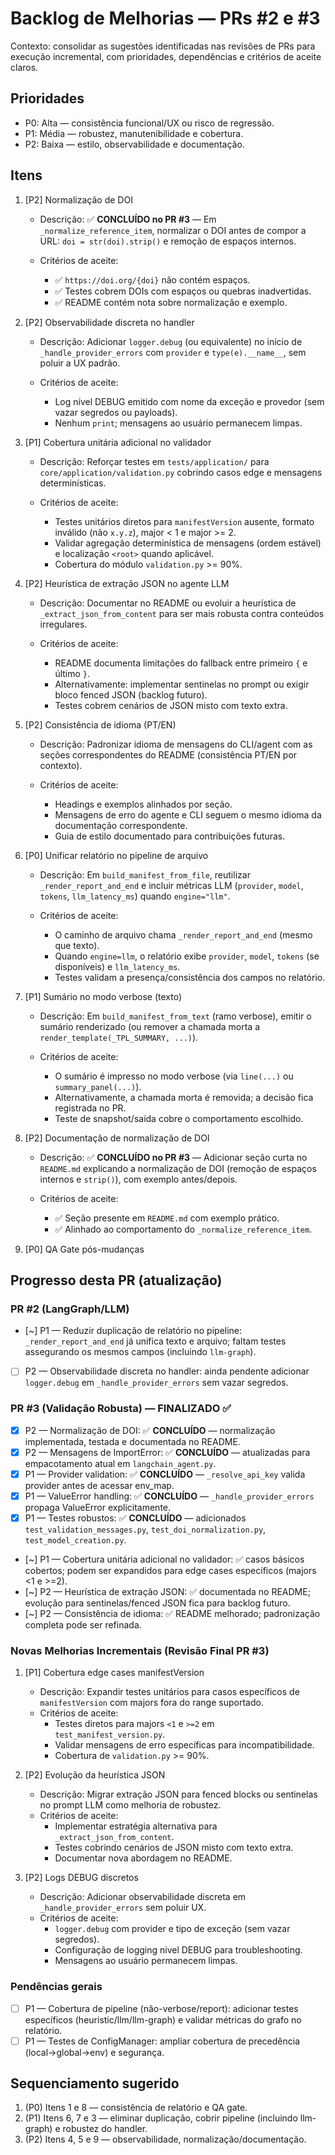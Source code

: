 # Backlog de Melhorias — PRs #2 e #3

Contexto: consolidar as sugestões identificadas nas revisões de PRs para execução incremental, com prioridades, dependências e critérios de aceite claros.

## Prioridades

- P0: Alta — consistência funcional/UX ou risco de regressão.
- P1: Média — robustez, manutenibilidade e cobertura.
- P2: Baixa — estilo, observabilidade e documentação.

## Itens

1. [P2] Normalização de DOI

   - Descrição: ✅ **CONCLUÍDO no PR #3** — Em `_normalize_reference_item`, normalizar o DOI antes de compor a URL: `doi = str(doi).strip()` e remoção de espaços internos.
   - Critérios de aceite:

     - ✅ `https://doi.org/{doi}` não contém espaços.
     - ✅ Testes cobrem DOIs com espaços ou quebras inadvertidas.
     - ✅ README contém nota sobre normalização e exemplo.

1. [P2] Observabilidade discreta no handler

   - Descrição: Adicionar `logger.debug` (ou equivalente) no início de `_handle_provider_errors` com `provider` e `type(e).__name__`, sem poluir a UX padrão.
   - Critérios de aceite:

     - Log nível DEBUG emitido com nome da exceção e provedor (sem vazar segredos ou payloads).
     - Nenhum `print`; mensagens ao usuário permanecem limpas.

1. [P1] Cobertura unitária adicional no validador

   - Descrição: Reforçar testes em `tests/application/` para `core/application/validation.py` cobrindo casos edge e mensagens determinísticas.
   - Critérios de aceite:

     - Testes unitários diretos para `manifestVersion` ausente, formato inválido (não `x.y.z`), major < 1 e major >= 2.
     - Validar agregação determinística de mensagens (ordem estável) e localização `<root>` quando aplicável.
     - Cobertura do módulo `validation.py` >= 90%.

1. [P2] Heurística de extração JSON no agente LLM

   - Descrição: Documentar no README ou evoluir a heurística de `_extract_json_from_content` para ser mais robusta contra conteúdos irregulares.
   - Critérios de aceite:

     - README documenta limitações do fallback entre primeiro `{` e último `}`.
     - Alternativamente: implementar sentinelas no prompt ou exigir bloco fenced JSON (backlog futuro).
     - Testes cobrem cenários de JSON misto com texto extra.

1. [P2] Consistência de idioma (PT/EN)

   - Descrição: Padronizar idioma de mensagens do CLI/agent com as seções correspondentes do README (consistência PT/EN por contexto).
   - Critérios de aceite:

     - Headings e exemplos alinhados por seção.
     - Mensagens de erro do agente e CLI seguem o mesmo idioma da documentação correspondente.
     - Guia de estilo documentado para contribuições futuras.

1. [P0] Unificar relatório no pipeline de arquivo

   - Descrição: Em `build_manifest_from_file`, reutilizar `_render_report_and_end` e incluir métricas LLM (`provider`, `model`, `tokens`, `llm_latency_ms`) quando `engine="llm"`.
   - Critérios de aceite:

     - O caminho de arquivo chama `_render_report_and_end` (mesmo que texto).
     - Quando `engine=llm`, o relatório exibe `provider`, `model`, `tokens` (se disponíveis) e `llm_latency_ms`.
     - Testes validam a presença/consistência dos campos no relatório.

1. [P1] Sumário no modo verbose (texto)

   - Descrição: Em `build_manifest_from_text` (ramo verbose), emitir o sumário renderizado (ou remover a chamada morta a `render_template(_TPL_SUMMARY, ...)`).
   - Critérios de aceite:

     - O sumário é impresso no modo verbose (via `line(...)` ou `summary_panel(...)`).
     - Alternativamente, a chamada morta é removida; a decisão fica registrada no PR.
     - Teste de snapshot/saída cobre o comportamento escolhido.

1. [P2] Documentação de normalização de DOI

   - Descrição: ✅ **CONCLUÍDO no PR #3** — Adicionar seção curta no `README.md` explicando a normalização de DOI (remoção de espaços internos e `strip()`), com exemplo antes/depois.
   - Critérios de aceite:

     - ✅ Seção presente em `README.md` com exemplo prático.
     - ✅ Alinhado ao comportamento do `_normalize_reference_item`.

1. [P0] QA Gate pós-mudanças

## Progresso desta PR (atualização)

### PR #2 (LangGraph/LLM)

- [~] P1 — Reduzir duplicação de relatório no pipeline: `_render_report_and_end` já unifica texto e arquivo; faltam testes assegurando os mesmos campos (incluindo `llm-graph`).
- [ ] P2 — Observabilidade discreta no handler: ainda pendente adicionar `logger.debug` em `_handle_provider_errors` sem vazar segredos.

### PR #3 (Validação Robusta) — FINALIZADO ✅

- [x] P2 — Normalização de DOI: ✅ **CONCLUÍDO** — normalização implementada, testada e documentada no README.
- [x] P2 — Mensagens de ImportError: ✅ **CONCLUÍDO** — atualizadas para empacotamento atual em `langchain_agent.py`.
- [x] P1 — Provider validation: ✅ **CONCLUÍDO** — `_resolve_api_key` valida provider antes de acessar env_map.
- [x] P1 — ValueError handling: ✅ **CONCLUÍDO** — `_handle_provider_errors` propaga ValueError explicitamente.
- [x] P1 — Testes robustos: ✅ **CONCLUÍDO** — adicionados `test_validation_messages.py`, `test_doi_normalization.py`, `test_model_creation.py`.
- [~] P1 — Cobertura unitária adicional no validador: ✅ casos básicos cobertos; podem ser expandidos para edge cases específicos (majors <1 e >=2).
- [~] P2 — Heurística de extração JSON: ✅ documentada no README; evolução para sentinelas/fenced JSON fica para backlog futuro.
- [~] P2 — Consistência de idioma: ✅ README melhorado; padronização completa pode ser refinada.

### Novas Melhorias Incrementais (Revisão Final PR #3)

1. [P1] Cobertura edge cases manifestVersion

   - Descrição: Expandir testes unitários para casos específicos de `manifestVersion` com majors fora do range suportado.
   - Critérios de aceite:
     - Testes diretos para majors `<1` e `>=2` em `test_manifest_version.py`.
     - Validar mensagens de erro específicas para incompatibilidade.
     - Cobertura de `validation.py` >= 90%.

2. [P2] Evolução da heurística JSON

   - Descrição: Migrar extração JSON para fenced blocks ou sentinelas no prompt LLM como melhoria de robustez.
   - Critérios de aceite:
     - Implementar estratégia alternativa para `_extract_json_from_content`.
     - Testes cobrindo cenários de JSON misto com texto extra.
     - Documentar nova abordagem no README.

3. [P2] Logs DEBUG discretos

   - Descrição: Adicionar observabilidade discreta em `_handle_provider_errors` sem poluir UX.
   - Critérios de aceite:
     - `logger.debug` com provider e tipo de exceção (sem vazar segredos).
     - Configuração de logging nivel DEBUG para troubleshooting.
     - Mensagens ao usuário permanecem limpas.

### Pendências gerais

- [ ] P1 — Cobertura de pipeline (não-verbose/report): adicionar testes específicos (heuristic/llm/llm-graph) e validar métricas do grafo no relatório.
- [ ] P1 — Testes de ConfigManager: ampliar cobertura de precedência (local→global→env) e segurança.

## Sequenciamento sugerido

1. (P0) Itens 1 e 8 — consistência de relatório e QA gate.
1. (P1) Itens 6, 7 e 3 — eliminar duplicação, cobrir pipeline (incluindo llm-graph) e robustez do handler.
1. (P2) Itens 4, 5 e 9 — observabilidade, normalização/documentação.
